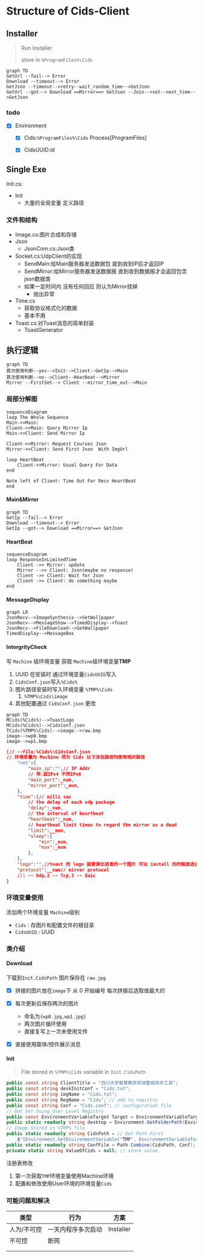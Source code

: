 # Structure of Cids-Client

## Installer



>   Run Installer
>
>   store in `%ProgramFiles%\Cids`

```mermaid
graph TD
GetUrl --fail--> Error
Download --timeout--> Error
GetJson --timeout-->retry--wait_random_time-->GetJson
GetUrl --got--> Download ==Mirror==> GetJson --Join-->set--next_time-->GetJson
```



### todo

-   [x] Environment
    -   [x] Cids:`%ProgramFiles%\Cids` Process[ProgramFiles]
    -   [x] CidsUUID:id





## Single Exe

Init.cs:

-   Init
    -   大量的全局变量 定义路径

### 文件和结构

-   Image.cs:图片合成和存储
-   Json
    -   JsonCom.cs:Json类
-   Socket.cs:UdpClient的实现
    -   SendMain:给Main服务器发送数据包 直到收到IP后才返回IP
    -   SendMirror:给Mirror服务器发送数据报 直到收到数据报才会返回包含json数据类
    -   如果一定时间内 没有任何回应 则认为Mirror挂掉
        -   抛出异常
-   Time.cs
    -   获取协议格式化的数据
    -   基本不用
-   Toast.cs:对Toast消息的简单封装
    -   ToastGenerator



## 执行逻辑

```mermaid
graph TD
首次使用判断--yes-->Init-->Client--GetIp-->Main
首次使用判断--no-->Client--HearBeat-->Mirror
Mirror --FirstSet--> Client --mirror_time_out-->Main
```

### 局部分解图

```mermaid
sequenceDiagram
loop The Whole Sequence
Main->>Main: 
Client->>Main: Query Mirror Ip
Main->>Client: Send Mirror Ip

Client->>Mirror: Request Courses Json
Mirror->>Client: Send First Json  With ImgUrl

loop HeartBeat
    Client->>Mirror: Usual Query For Data
end

Note left of Client: Time Out For Recv HeartBeat
end
```



#### Main&Mirror

```mermaid
graph TD
GetIp --fail--> Error
Download --timeout--> Error
GetIp --got--> Download ==Mirror==> GetJson
```

#### HeartBeat

```mermaid
sequenceDiagram
loop ResponseInLimitedTime
	Client ->> Mirror: update
	Mirror -->> Client: Json(maybe no response)
	Client ->> Client: Wait for Json
	Client ->> Client: do something maybe
end
```

#### MessageDisplay

```mermaid
graph LR
JsonRecv-->ImageSynthesis-->SetWallpaper
JsonRecv-->MessageShow-->TimedDisplay-->Toast
JsonRecv-->FileDownload-->SetWallpaper
TimedDisplay-->MessageBox
```

#### IntergrityCheck

写 `Machine` 级环境变量 获取 `Machine`级环境变量**TMP**

1.  UUID 在安装时 通过环境变量`CidsUUID`写入
2.  `CidsConf.json`写入`%Cids%`
3.  图片路径安装时写入环境变量 `%TMP%\Cids`
    1.  `%TMP%\Cids\image`
4.  其他配置通过 `CidsConf.json` 更改

```mermaid
graph TD
MCids(%Cids%)-->ToastLogo
MCids(%Cids%)-->CidsConf.json
TCids(%TMP%\Cids)-->image-->raw.bmp
image-->wp0.bmp
image-->wp1.bmp
```



```json
{// --file:%Cids%\CidsConf.json
// 环境变量为 Machine 项为 Cids 以下涉及路径均使用相对路径
    "net":{
        "main_ip":"",// IP Addr
        // 带.就IPv4 不然IPv6
        "main_port":_num,
        "mirror_port":_num,
	},
    "time":{// milli sec
        // the delay of each udp package
        "delay":_num,
        // the interval of heartbeat
        "heartbeat":_num,
        // heartbeat limit times to regard the mirror as a dead
        "limit":__num,
        "sleep":{
            "min":_num,
            "max":_num
        },
    },
	"logo":"",//toast 的 logo 就是弹出消息的一个图片 可以 install 的时候放进去 似乎定为默认字段就好了
    "protocol":__num// mirror protocol
    //1 -- Udp,2 -- Tcp,3 -- Quic
}
```

### 环境变量使用

添加两个环境变量 `Machine`级别

- `Cids` : 存图片和配置文件的根目录
- `CidsUUID` : UUID

### 类介绍

#### Download

下载到`Init.CidsPath` 图片保存在 `raw.jpg`

-   [x] 拼接的图片放在`image`下 从 0 开始编号 每次拼接后选取值最大的

-   [x] 每次更新后保存两次的图片
    -   命名为`{wp0.jpg,wp1.jpg}`
    -   两次图片循环使用
    -   直接复写上一次未使用文件
    
-   [x] 直接使用窗体/控件展示消息

#### Init

>   File stored in `%TMP%\Cids` variable in `Init.CidsPath`

```c#
public const string ClientTitle = "四川大学智慧教学系统壁纸同步工具";
public const string deskInitConf = "Cids.txt";
public const string imgName = "Cids.txt";
public const string RegName = "Cids"; // add to registry
public const string Conf = "Cids.conf"; // configuration file
// Get Set Using User Level Registry
public const EnvironmentVariableTarget Target = EnvironmentVariableTarget.User;
public static readonly string desktop = Environment.GetFolderPath(Environment.SpecialFolder.Desktop);
// Image Stored in %TMP% file
public static readonly string CidsPath = // Get Path First
    $"{Environment.GetEnvironmentVariable("TMP", EnvironmentVariableTarget.Machine)?? "C:\\Windows\\Temp"}\\Cids";
public static readonly string ConfFile = Path.Combine(CidsPath, Conf); // where to get uuid
private static string ValueOfCids = null; // store value
```

注册表修改

1.  第一次获取`TMP`环境变量使用Machine环境
2.  配置和修改使用User环境的环境变量`Cids`

### 可能问题和解决

| 类型        | 行为               | 方案      |
| ----------- | ------------------ | --------- |
| 人为/不可控 | 一天内程序多次启动 | Installer |
| 不可控      | 断网               |           |
|             |                    |           |
|             |                    |           |

